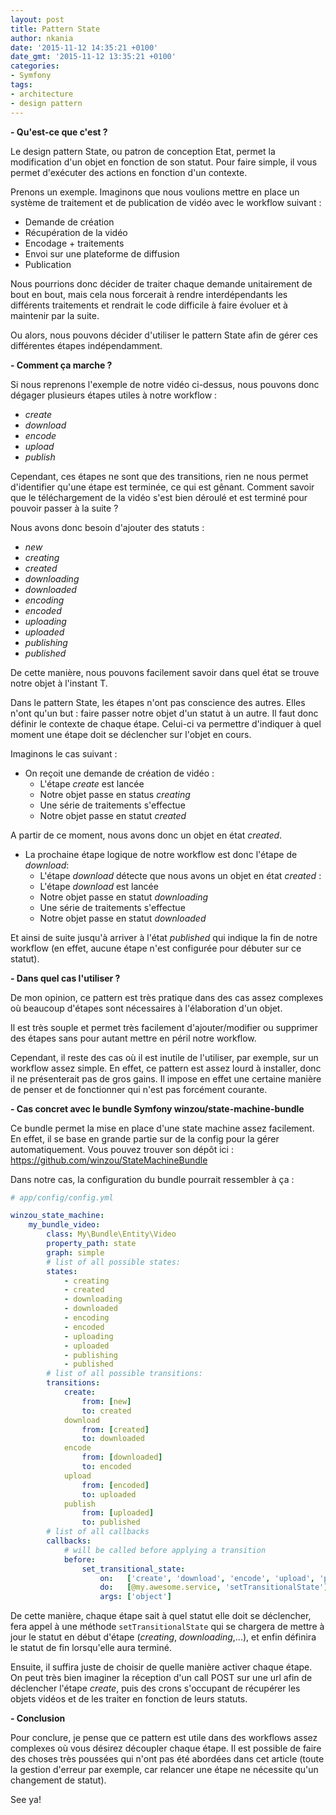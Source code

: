 ```yaml
---
layout: post
title: Pattern State
author: nkania
date: '2015-11-12 14:35:21 +0100'
date_gmt: '2015-11-12 13:35:21 +0100'
categories:
- Symfony
tags:
- architecture
- design pattern
---
```


**- Qu'est-ce que c'est ?**

Le design pattern State, ou patron de conception Etat, permet la modification d'un objet en fonction de son statut. Pour faire simple, il vous permet d'exécuter des actions en fonction d'un contexte.

Prenons un exemple. Imaginons que nous voulions mettre en place un système de traitement et de publication de vidéo avec le workflow suivant :

-   Demande de création
-   Récupération de la vidéo
-   Encodage + traitements
-   Envoi sur une plateforme de diffusion
-   Publication

Nous pourrions donc décider de traiter chaque demande unitairement de bout en bout, mais cela nous forcerait à rendre interdépendants les différents traitements et rendrait le code difficile à faire évoluer et à maintenir par la suite.

Ou alors, nous pouvons décider d'utiliser le pattern State afin de gérer ces différentes étapes indépendamment.

**- Comment ça marche ?**

Si nous reprenons l'exemple de notre vidéo ci-dessus, nous pouvons donc dégager plusieurs étapes utiles à notre workflow :

-   *create*
-   *download*
-   *encode*
-   *upload*
-   *publish*

Cependant, ces étapes ne sont que des transitions, rien ne nous permet d'identifier qu'une étape est terminée, ce qui est gênant. Comment savoir que le téléchargement de la vidéo s'est bien déroulé et est terminé pour pouvoir passer à la suite ?

Nous avons donc besoin d'ajouter des statuts :

-   *new*
-   *creating*
-   *created*
-   *downloading*
-   *downloaded*
-   *encoding*
-   *encoded*
-   *uploading*
-   *uploaded*
-   *publishing*
-   *published*

De cette manière, nous pouvons facilement savoir dans quel état se trouve notre objet à l'instant T.

Dans le pattern State, les étapes n'ont pas conscience des autres. Elles n'ont qu'un but : faire passer notre objet d'un statut à un autre. Il faut donc définir le contexte de chaque étape. Celui-ci va permettre d'indiquer à quel moment une étape doit se déclencher sur l'objet en cours.

Imaginons le cas suivant :

-   On reçoit une demande de création de vidéo :
    -   L'étape *create* est lancée
    -   Notre objet passe en status *creating*
    -   Une série de traitements s'effectue
    -   Notre objet passe en statut *created*

A partir de ce moment, nous avons donc un objet en état *created*.

-   La prochaine étape logique de notre workflow est donc l'étape de *download*:
    -   L'étape *download* détecte que nous avons un objet en état *created* :
    -   L'étape *download* est lancée
    -   Notre objet passe en statut *downloading*
    -   Une série de traitements s'effectue
    -   Notre objet passe en statut *downloaded*

Et ainsi de suite jusqu'à arriver à l'état *published* qui indique la fin de notre workflow (en effet, aucune étape n'est configurée pour débuter sur ce statut).

**- Dans quel cas l'utiliser ?**

De mon opinion, ce pattern est très pratique dans des cas assez complexes où beaucoup d'étapes sont nécessaires à l'élaboration d'un objet.

Il est très souple et permet très facilement d'ajouter/modifier ou supprimer des étapes sans pour autant mettre en péril notre workflow.

Cependant, il reste des cas où il est inutile de l'utiliser, par exemple, sur un workflow assez simple. En effet, ce pattern est assez lourd à installer, donc il ne présenterait pas de gros gains. Il impose en effet une certaine manière de penser et de fonctionner qui n'est pas forcément courante.

**- Cas concret avec le bundle Symfony winzou/state-machine-bundle**

Ce bundle permet la mise en place d'une state machine assez facilement. En effet, il se base en grande partie sur de la config pour la gérer automatiquement. Vous pouvez trouver son dépôt ici : <https://github.com/winzou/StateMachineBundle>

Dans notre cas, la configuration du bundle pourrait ressembler à ça :

```yaml
# app/config/config.yml

winzou_state_machine:
    my_bundle_video:
        class: My\Bundle\Entity\Video
        property_path: state
        graph: simple
        # list of all possible states:
        states:
            - creating
            - created
            - downloading
            - downloaded
            - encoding
            - encoded
            - uploading
            - uploaded
            - publishing
            - published
        # list of all possible transitions:
        transitions:
            create:
                from: [new]
                to: created
            download
                from: [created]
                to: downloaded
            encode
                from: [downloaded]
                to: encoded
            upload
                from: [encoded]
                to: uploaded
            publish
                from: [uploaded]
                to: published
        # list of all callbacks
        callbacks:
            # will be called before applying a transition
            before:
                set_transitional_state:
                    on:   ['create', 'download', 'encode', 'upload', 'publish']
                    do:   [@my.awesome.service, 'setTransitionalState']
                    args: ['object']
```

De cette manière, chaque étape sait à quel statut elle doit se déclencher, fera appel à une méthode `setTransitionalState` qui se chargera de mettre à jour le statut en début d'étape (*creating*, *downloading*,...), et enfin définira le statut de fin lorsqu'elle aura terminé.

Ensuite, il suffira juste de choisir de quelle manière activer chaque étape. On peut très bien imaginer la réception d'un call POST sur une url afin de déclencher l'étape *create*, puis des crons s'occupant de récupérer les objets vidéos et de les traiter en fonction de leurs statuts.

**- Conclusion**

Pour conclure, je pense que ce pattern est utile dans des workflows assez complexes où vous désirez découpler chaque étape. Il est possible de faire des choses très poussées qui n'ont pas été abordées dans cet article (toute la gestion d'erreur par exemple, car relancer une étape ne nécessite qu'un changement de statut).

See ya!
